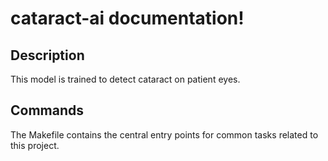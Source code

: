 # cataract-ai documentation!

## Description

This model is trained to detect cataract on patient eyes.

## Commands

The Makefile contains the central entry points for common tasks related to this project.

